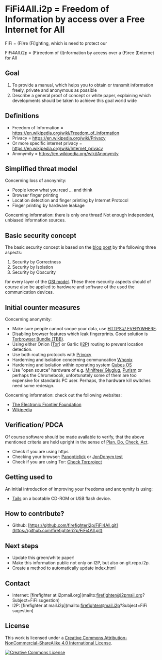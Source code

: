 # FiFi4All.i2p = Freedom of Information by access over a Free Internet for All

FiFi = (Fi)re (Fi)ghting, which is need to protect our

FiFi4All.i2p = (F)reedom of (I)nformation by access over a (F)ree (I)nternet for All

## Goal

1. To provide a manual, which helps you to obtain or transmit information freely, private and anonymous as possible
2. Describe a general proof of concept or white paper, explaining which developments should be taken to achieve this goal world wide

## Definitions

* Freedom of Information = <https://en.wikipedia.org/wiki/Freedom_of_information>
* Privacy = <https://en.wikipedia.org/wiki/Privacy>
* Or more specific internet privacy = <https://en.wikipedia.org/wiki/Internet_privacy>
* Anonymity = <https://en.wikipedia.org/wiki/Anonymity>

## Simplified threat model

Concerning loss of anonymity:

* People know what you read ... and think
* Browser finger printing
* Location detection and finger printing by Internet Protocol
* Finger printing by hardware leakage

Concerning information: there is only one threat! Not enough independent, unbiased information sources.

## Basic security concept

The basic security concept is based on the [blog post](https://theinvisiblethings.blogspot.ca/2008/09/three-approaches-to-computer-security.html) by the following three aspects:

1. Security by Correctness
2. Security by Isolation
3. Security by Obscurity

for every layer of the [OSI model](https://en.wikipedia.org/wiki/OSI_model). These three rsecurity aspects should of course also be applied to hardware and software of the used the communication devices.

## Initial counter measures

Concerning anonymity:

* Make sure people cannot snope your data, use [HTTPS:// EVERYWHERE](https://www.eff.org/https-everywhere).
* Disabling browser features which leak fingerprints. Good solution is [Torbrowser Bundle (TBB)](https://www.torproject.org/projects/torbrowser.html.en).
* Using either Onion ([Tor](https://www.torproject.org/)) or Garlic ([I2P](https://geti2p.net/)) routing to prevent location detection.
* Use both routing protocols with [Privoxy](https://www.privoxy.org/)
* Harderning and isolation concerning communcation [Whonix](https://www.whonix.org/)
* Harderning and isolation within operating system [Qubes OS](https://www.qubes-os.org/)
* Use "open source" hardware of e.g. [Minifree/ Gluglug](https://minifree.org/), [Purism](https://puri.sm/) or perhaps the Chromebook, unfortunately some of them are too expensive for standards PC user. Perhaps, the hardware kill switches need some redesign.

Concerning information: check out the following websites:

* [The Electronic Frontier Foundation](https://www.eff.org/)
* [Wikipedia](https://www.wikipedia.org/)

## Verification/ PDCA

Of course software should be made available to verify, that the above mentioned criteria are held upright in the sense of [Plan, Do, Check, Act](https://en.wikipedia.org/wiki/PDCA).

* Check if you are using https
* Checking your browser: [Panopticlick](https://panopticlick.eff.org/) or [JonDonym test](http://ip-check.info/?lang=en)
* Check if you are using Tor: [Check Torproject](https://check.torproject.org/)

## Getting used to

An initial introduction of improving your freedoms and anonymity is using:

* [Tails](https://tails.boum.org/) on a bootable CD-ROM or USB flash device.

## How to contribute?

* Github: [https://github.com/firefighteri2p/FiFi4All.git](https://github.com/firefighteri2p/FiFi4All.git)

## Next steps

* Update this green/white paper!
* Make this information public not only on I2P, but also on git.repo.i2p.
* Create a method to automatically update index.html

## Contact

* Internet: [firefighter at i2pmail.org](mailto:firefighter@i2pmail.org?Subject=FiFi sugestion)
* I2P: [firefighter at mail.i2p](mailto:firefighter@mail.i2p?Subject=FiFi sugestion)

## License

This work is licensed under a [Creative Commons Attribution-NonCommercial-ShareAlike 4.0 International License](http://creativecommons.org/licenses/by-nc-sa/4.0/).

[![Creative Commons License](https://i.creativecommons.org/l/by-nc-sa/4.0/88x31.png)](http://creativecommons.org/licenses/by-nc-sa/4.0/)
